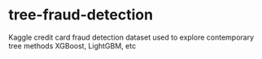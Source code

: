 # tree-fraud-detection
Kaggle credit card fraud detection dataset used to explore contemporary tree methods XGBoost, LightGBM, etc
